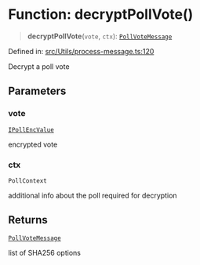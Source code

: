# Function: decryptPollVote()

> **decryptPollVote**(`vote`, `ctx`): [`PollVoteMessage`](../namespaces/proto/namespaces/Message/classes/PollVoteMessage.md)

Defined in: [src/Utils/process-message.ts:120](https://github.com/Fokusdotid/Baileys/blob/982cc5b3c62bfc7b56d2f8f8427b6c1a2dda856f/src/Utils/process-message.ts#L120)

Decrypt a poll vote

## Parameters

### vote

[`IPollEncValue`](../namespaces/proto/namespaces/Message/interfaces/IPollEncValue.md)

encrypted vote

### ctx

`PollContext`

additional info about the poll required for decryption

## Returns

[`PollVoteMessage`](../namespaces/proto/namespaces/Message/classes/PollVoteMessage.md)

list of SHA256 options
